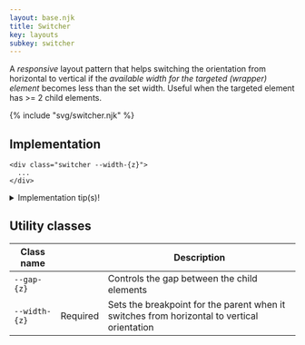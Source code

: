 ```yaml
---
layout: base.njk
title: Switcher
key: layouts
subkey: switcher
---
```


A _responsive_ layout pattern that helps switching the orientation from horizontal to vertical if the _available width for the targeted (wrapper) element_ becomes less than the set width. Useful when the targeted element has >= 2 child elements.

{% include "svg/switcher.njk" %}

## Implementation

```
<div class="switcher --width-{z}">
  ...
</div>
```

<details>
  <summary>Implementation tip(s)!</summary>
  <p><b>1.</b> Combine it with the <code>justify-stretch</code> flexbox utility class, to ensure all items are of the same size, horizontally.</p>
  <p><b>2.</b> When you apply the <code>switcher</code> pattern to the "fixed" content of <code>sidebar</code> pattern, you can get an impressive layout. On larger available width, the content in the "fixed" sidebar has a vertical orientation. Once the available width decreases, the sidebar transforms into a vertical alignment. But the switcher does the opposite, as it now has more available width. To achieve this, ensure the <code>--width-{z}</code> class utility of the switcher has a <code>z+1</code> compared to the sidebar.</p>
</details>

## Utility classes

<div>
  <table>
    <thead>
      <tr><th>Class name</th><th></th><th>Description</th></tr>
    </thead>
    <tbody>
      <tr><td><code>--gap-{z}</code></td><td></td><td>Controls the gap between the child elements</td></tr>
      <tr><td><code>--width-{z}</code></td><td>Required</td><td>Sets the breakpoint for the parent when it switches from horizontal to vertical orientation</td></tr>
    </tbody>
  </table>
</div>
